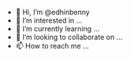 - 👋 Hi, I’m @edhinbenny
- 👀 I’m interested in ...
- 🌱 I’m currently learning ...
- 💞️ I’m looking to collaborate on ...
- 📫 How to reach me ...

<!---
edhinbenny/edhinbenny is a ✨ special ✨ repository because its `README.md` (this file) appears on your GitHub profile.
You can click the Preview link to take a look at your changes.
--->
